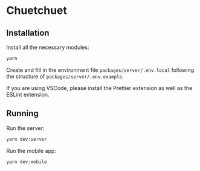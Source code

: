 # Chuetchuet

## Installation

Install all the necessary modules:
```sh
yarn
```
Create and fill in the environment file `packages/server/.env.local` following the structure of `packages/server/.env.example`.

If you are using VSCode, please install the Prettier extension as well as the ESLint extension.

## Running

Run the server:
```sh
yarn dev:server
```

Run the mobile app:
```sh
yarn dev:mobile
```